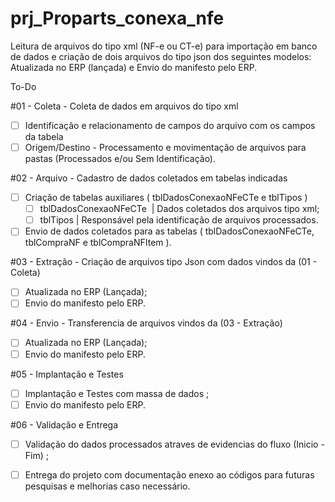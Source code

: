 # prj_Proparts_conexa_nfe

Leitura de arquivos do tipo xml (NF-e ou CT-e) para importação em banco de dados e criação de dois arquivos do tipo json dos seguintes modelos: Atualizada no ERP (lançada) e Envio do manifesto pelo ERP.


To-Do

#01 - Coleta - Coleta de dados em arquivos do tipo xml

- [ ] Identificação e relacionamento de campos do arquivo com os campos da tabela
- [ ] Origem/Destino - Processamento e movimentação de arquivos para pastas 
      (Processados e/ou Sem Identificação).
      
#02 - Arquivo - Cadastro de dados coletados em tabelas indicadas

- [ ] Criação de tabelas auxiliares ( tblDadosConexaoNFeCTe e tblTipos )
	- [ ] tblDadosConexaoNFeCTe  | Dados coletados dos arquivos tipo xml;
	- [ ] tblTipos | Responsável pela identificação de arquivos processados.
	      
- [ ] Envio de dados coletados para as tabelas ( tblDadosConexaoNFeCTe, tblCompraNF e tblCompraNFItem ).
      
#03 - Extração - Criação de arquivos tipo Json com dados vindos da (01 - Coleta)

- [ ] Atualizada no ERP (Lançada);
- [ ] Envio do manifesto pelo ERP.
      
#04 - Envio - Transferencia de arquivos vindos da (03 - Extração)

- [ ] Atualizada no ERP (Lançada);
- [ ] Envio do manifesto pelo ERP.

#05 - Implantação e Testes

- [ ] Implantação e Testes com massa de dados ;
- [ ] Envio do manifesto pelo ERP.

#06 - Validação e Entrega

- [ ] Validação do dados processados atraves de evidencias do fluxo (Inicio - Fim) ;
- [ ] Entrega do projeto com documentação enexo ao códigos para futuras pesquisas e melhorias caso necessário.

